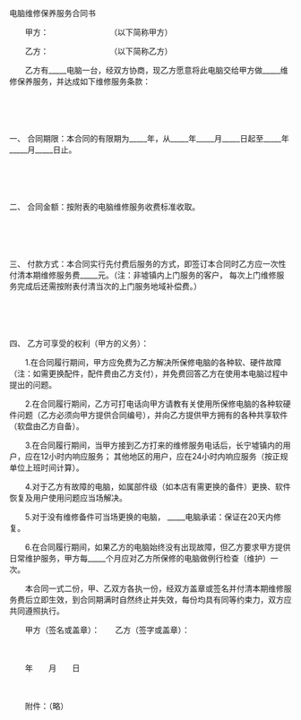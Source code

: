 



电脑维修保养服务合同书



 

　　甲方：　　　　　　　 　（以下简称甲方）

　　乙方：　　　　　　　 　（以下简称乙方）　　

　　乙方有_____电脑一台，经双方协商，现乙方愿意将此电脑交给甲方做_____维修保养服务，并达成如下维修服务条款：

　　

　　

一、
合同期限：本合同的有限期为_____年，从_____年_____月_____日起至_____年_____月_____日止。

　　

　　

二、
合同金额：按附表的电脑维修服务收费标准收取。

　　

　　

三、
付款方式：本合同实行先付费后服务的方式，即签订本合同时乙方应一次性付清本期维修服务费_____元。（注：非墟镇内上门服务的客户， 每次上门维修服务完成后还需按附表付清当次的上门服务地域补偿费。）

　　

　　

四、
乙方可享受的权利（甲方的义务）：

　　1.在合同履行期间，甲方应免费为乙方解决所保修电脑的各种软、硬件故障（注：如需更换配件，配件费由乙方支付），并免费回答乙方在使用本电脑过程中提出的问题。

　　2.在合同履行期间，乙方可打电话向甲方请教有关使用所保修电脑的各种软硬件问题（乙方必须向甲方提供合同编号），并向乙方提供甲方拥有的各种共享软件（软盘由乙方自备）。

　　3.在合同履行期间，当甲方接到乙方打来的维修服务电话后，长宁墟镇内的用户，应在12小时内响应服务； 其他地区的用户，应在24小时内响应服务（按正规单位上班时间计算）。

　　4.对于乙方有故障的电脑，如属部件级（如本店有需更换的备件）更换、软件恢复及用户使用问题应当场解决。

　　5.对于没有维修备件可当场更换的电脑， _____电脑承诺：保证在20天内修复。

　　6.在合同履行期间，如果乙方的电脑始终没有出现故障，但乙方要求甲方提供日常维护服务，甲方每_____个月应对乙方所保修的电脑做例行检查（维护）一次。

　　本合同一式二份，甲、乙双方各执一份，经双方盖章或签名并付清本期维修服务费后立即生效，到合同期满时自然终止并失效，每份均具有同等约束力，双方应共同遵照执行。　　

　　甲方（签名或盖章）：　　乙方（签字或盖章）：

　　


 　　年　　月　　日
 
　　



　　附件：（略）